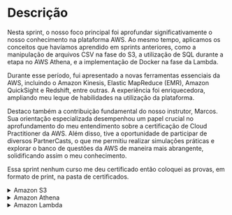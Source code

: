 # Descrição

Nesta sprint, o nosso foco principal foi aprofundar significativamente o nosso conhecimento na plataforma AWS. Ao mesmo tempo, aplicamos os conceitos que havíamos aprendido em sprints anteriores, como a manipulação de arquivos CSV na fase do S3, a utilização de SQL durante a etapa no AWS Athena, e a implementação de Docker na fase da Lambda.

Durante esse período, fui apresentado a novas ferramentas essenciais da AWS, incluindo o Amazon Kinesis, Elastic MapReduce (EMR), Amazon QuickSight e Redshift, entre outras. A experiência foi enriquecedora, ampliando meu leque de habilidades na utilização da plataforma.

Destaco também a contribuição fundamental do nosso instrutor, Marcos. Sua orientação especializada desempenhou um papel crucial no aprofundamento do meu entendimento sobre a certificação de Cloud Practitioner da AWS. Além disso, tive a oportunidade de participar de diversos PartnerCasts, o que me permitiu realizar simulações práticas e explorar o banco de questões da AWS de maneira mais abrangente, solidificando assim o meu conhecimento.

Essa sprint nenhum curso me deu certificado então coloquei as provas, em formato de print, na pasta de certificados.

<details>
<summary>Amazon S3</summary>

Nesse exercício de S3 tive que criar um Bucket para habilitar a hospedagem de site estático, e liberar as configurações de acesso público, após liberar o acesso tive que adicionar uma política de no bucket, adicionei um documento de erro para as notificações e testei o site

## Etapa 1:Criar um bucket
<img src="/Sprint-6/s3/fotos/etapa-1-s3.png" alt="etapa-1-s3" width="1000" height="200">

## Etapa 2: Habilitar hospedagem de site estático
<img src="/Sprint-6/s3/fotos/etapa-2-s3.png" alt="etapa-2-s3" width="1000" height="200">

## Etapa 3: editar as configurações do Bloqueio de acesso público
<img src="/Sprint-6/s3/fotos/etapa-3-s3.png" alt="etapa-3-s3" width="1000" height="200">

## Etapa 4: Adicionar política de bucket que torna o conteúdo do bucket publicamente disponível

~~~json
{
    "Version": "2012-10-17",
    "Statement": [
        {
            "Sid": "PublicReadGetObject",
            "Effect": "Allow",
            "Principal": "*",
            "Action": [
                "s3:GetObject"
            ],
            "Resource": [
                "arn:aws:s3:::Bucket-Name/*"
            ]
        }
    ]
}
~~~

## Etapa 5: Configurar um documento de índice
<img src="/Sprint-6/s3/fotos/etapa-5-s3.png" alt="etapa-5-s3" width="1000" height="400">

~~~html
<html xmlns="http://www.w3.org/1999/xhtml" >
<head>
    <title>Home Page do meu WebSite - Tutorial de S3</title>
</head>
<body>
  <h1>Bem-vindo ao meu website</h1>
  <p>Agora hospedado em Amazon S3!</p>
  <a href="nome do arquivo CSV a ser baixado">Download CSV File</a> 
</body>
</html
~~~

## Etapa 6: configurar documento de erros
<img src="/Sprint-6/s3/fotos/etapa-6-s3.png" alt="etapa-6-s3" width="1000" height="400">

## Etapa 7: testar o endpoint do site
<img src="/Sprint-6/s3/fotos/etapa-7-s3.png" alt="etapa-7-s3" width="1000" height="300">
</details>

<details>
<summary>Amazon Athena</summary>

Nesse exercício do Amazon Athena tive que criar um banco de dados, criar uma tabela, abrir o CSV e usar o Athena para criar queries de sql para buscar informações no CSV.<br>
Junto com as queries eu coloquei os CSVs com as saídas delas.

## Etapa 1: Configurar Athena
<img src="/Sprint-6/athena/fotos/etapa-1-athena.png" alt="etapa-1-athena" width="1000" height="300">

~~~sql
CREATE EXTERNAL TABLE IF NOT EXISTS meubanco.nomes (
nome STRING,
sexo STRING,
total INT,
ano INT
)
ROW FORMAT SERDE 'org.apache.hadoop.hive.serde2.lazy.LazySimpleSerDe'
WITH SERDEPROPERTIES (
 'serialization.format' = ',',
 'field.delim' = ','
)
LOCATION 's3://etapa1/dados/'
~~~
## Etapa 2: Criar um banco de dados
<img src="/Sprint-6/athena/fotos/etapa-2-athena.png" alt="etapa-2-athena" width="1000" height="300">

~~~sql
select nome 
from meubanco.nomes 
where ano = 1999 
order by total 
limit 15
~~~

## Etapa 3: Criar uma tabela
<img src="/Sprint-6/athena/fotos/etapa-3-athena.png" alt="etapa-3-athena" width="1000" height="300">

~~~sql
WITH Decades AS (
	SELECT DISTINCT FLOOR(ano / 10) * 10 AS decade
	FROM nomes
	WHERE ano >= 1950
),
RankedNames AS (
	SELECT FLOOR(n.ano / 10) * 10 AS decade,
		n.nome,
		SUM(n.total) AS total_ocorrencias,
		RANK() OVER(
			PARTITION BY FLOOR(n.ano / 10) * 10
			ORDER BY SUM(n.total) DESC
		) AS rank
	FROM nomes n
		JOIN Decades d ON FLOOR(n.ano / 10) * 10 = d.decade
	GROUP BY FLOOR(n.ano / 10) * 10,
		n.nome
)
SELECT decade,
	nome,
	total_ocorrencias
FROM RankedNames
WHERE rank <= 3
ORDER BY decade,
	rank
~~~
</details>


<details>
<summary>Amazon Lambda</summary>

Nesse exercício do Amazon Lambda tive que criar uma função lambda, construir o código, criar uma layer e colocar em prática
 
## Etapa 1: Criar a função do Lambda
<img src="/Sprint-6/lambda/fotos/etapa-1-lambda.png" alt="etapa-1-lambda" width="1000" height="300">

## Etapa 2: Construir o código
<img src="/Sprint-6/lambda/fotos/etapa-2-lambda.png" alt="etapa-2-lambda" width="1000" height="300">

## Etapa 3: Criar uma Layer
<img src="/Sprint-6/lambda/fotos/etapa-3-lambda.png" alt="etapa-3-lambda" width="1000" height="300">

~~~dockerfile
FROM amazonlinux:2.0.20200602.0
RUN yum update -y
RUN yum install -y \
python3-pip \
zip \
RUN yum -y clean all
RUN python3.7 -m pip install --upgrade pip
~~~

Nessa etapa tive que rodar uma imagem do docker e usei os seguintes comandos para faze-lo rodar:

Para criar a imagem usei esse: <br>
~~~
docker build -t amazonlinuxpython37 .
~~~

Para rodar a imagem usei esse: <br>
~~~
docker run -it amazonlinuxpython37 bash
~~~

## Etapa 4: Utilizando a Layer
<img src="/Sprint-6/lambda/fotos/etapa-4-lambda.png" alt="etapa-4-lambda" width="1000" height="300">

</details>
